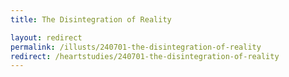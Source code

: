 ```yaml
---
title: The Disintegration of Reality

layout: redirect
permalink: /illusts/240701-the-disintegration-of-reality
redirect: /heartstudies/240701-the-disintegration-of-reality
---
```

